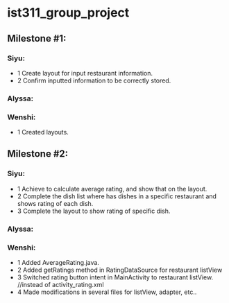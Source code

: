 # ist311_group_project
## Milestone #1:
### Siyu:
* 1 Create layout for input restaurant information.
* 2 Confirm inputted information to be correctly stored.
### Alyssa:
### Wenshi:
* 1 Created layouts.
## Milestone #2:
### Siyu:
* 1 Achieve to calculate average rating, and show that on the layout.
* 2 Complete the dish list where has dishes in a specific restaurant and shows rating of each dish.
* 3 Complete the layout to show rating of specific dish.
### Alyssa:
### Wenshi:
* 1 Added AverageRating.java.
* 2 Added getRatings method in RatingDataSource for restaurant listView
* 3 Switched rating button intent in MainActivity to restaurant listView. //instead of activity_rating.xml
* 4 Made modifications in several files for listView, adapter, etc..
